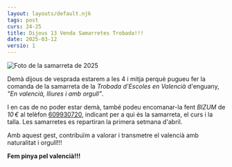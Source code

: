 ```yaml
---
layout: layouts/default.njk
tags: post
curs: 24-25
title: Dijous 13 Venda Samarretes Trobada!!!
date: 2025-03-12
versio: 1
---
```

![Foto de la samarreta de 2025](/assets/imgs/2025-03-12-samarreta-trobades.png)

Demà dijous de vesprada estarem a les 4 i mitja perquè pugueu fer la comanda de la samarreta de la *Trobada d'Escoles en Valencià* d'enguany, *"En valencià, lliures i amb orgull"*. 

I en cas de no poder estar demà, també podeu encomanar-la fent *BIZUM* de *10 €* al telèfon [609930720](tel:+34609930720), indicant per a qui és la samarreta, el curs i la talla. Les samarretes es repartiran la primera setmana d'abril.

Amb aquest gest, contribuïm a valorar i transmetre el valencià amb naturalitat i orgull!!!   
                 
**Fem pinya pel valencià!!!**
